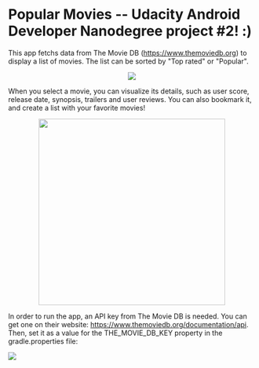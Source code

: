 # Popular Movies -- Udacity Android Developer Nanodegree project #2! :)

This app fetchs data from The Movie DB (https://www.themoviedb.org) to display a list of movies. The list can be sorted by "Top rated" or "Popular".

<p align="center">
  <img src="https://i.imgur.com/nVc4WR0.png">
</p>

When you select a movie, you can visualize its details, such as user score, release date, synopsis, trailers and user reviews.
You can also bookmark it, and create a list with your favorite movies!

<p align="center">
  <img src="https://i.imgur.com/jiQjmQW.png" width="380">
</p>

In order to run the app, an API key from The Movie DB is needed. You can get one on their website: https://www.themoviedb.org/documentation/api. Then, set it as a value for the THE_MOVIE_DB_KEY property in the gradle.properties file:

<img src="https://i.imgur.com/RSqrVFa.png">
